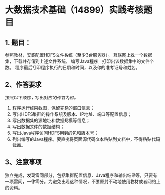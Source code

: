 # 大数据技术基础（14899）实践考核题目

## 1. 题目：
参照教材，安装配置HDFS文件系统（至少3台服务器）。
互联网上找一个数据集，下载并存储到上述文件系统。
编写Java程序，打印出该数据集中的文件个数。
程序最后打印程序执行的日期和时间，以及你的准考证号和姓名。

##  2、作答要求
按照以下顺序，写出对应的作答内容。
1. 程序运行结果截图，保留完整的窗口信息；
2. 写出HDFS集群的操作系统及版本、IP地址、端口等配置信息；
3. 写出数据集的源地址和数据规模等信息；
4. 写出数据文件的数据结构；
5. 写出Java程序访问HDFS用到的包和版本号；
6. 列出编写的Java程序。要直接将页面源代码文本粘贴到文档中，不得粘贴代码截图。

##  3、注意事项
独立完成，发现雷同部分，包括集群配置信息、Java程序和输出结果等，只要有一项雷同，一律零分。为避免出现这种情况，不要原封不动地使用教材或者网络上的资料。